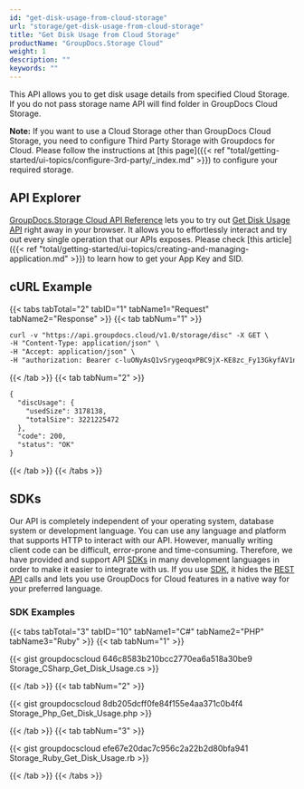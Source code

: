 ```yaml
---
id: "get-disk-usage-from-cloud-storage"
url: "storage/get-disk-usage-from-cloud-storage"
title: "Get Disk Usage from Cloud Storage"
productName: "GroupDocs.Storage Cloud"
weight: 1
description: ""
keywords: ""
---
```

This API allows you to get disk usage details from specified Cloud Storage. If you do not pass storage name API will find folder in GroupDocs Cloud Storage.

**Note:** If you want to use a Cloud Storage other than GroupDocs Cloud Storage, you need to configure Third Party Storage with Groupdocs for Cloud. Please follow the instructions at [this page]({{< ref "total/getting-started/ui-topics/configure-3rd-party/_index.md" >}}) to configure your required storage.

## API Explorer ##

[GroupDocs.Storage Cloud API Reference](https://apireference.groupdocs.cloud/storage/) lets you to try out [Get Disk Usage API](https://apireference.groupdocs.cloud/storage/#!/Storage/GetDiscUsage) right away in your browser. It allows you to effortlessly interact and try out every single operation that our APIs exposes. Please check [this article]({{< ref "total/getting-started/ui-topics/creating-and-managing-application.md" >}}) to learn how to get your App Key and SID. 

## cURL Example ##

{{< tabs tabTotal="2" tabID="1" tabName1="Request" tabName2="Response" >}} {{< tab tabNum="1" >}}

```html
curl -v "https://api.groupdocs.cloud/v1.0/storage/disc" -X GET \
-H "Content-Type: application/json" \
-H "Accept: application/json" \
-H "authorization: Bearer c-luONyAsQ1vSrygeoqxPBC9jX-KE8zc_Fy13GkyfAV1n-yZq-NHYVmGYwj-z1FuHjm-8ogxz6XrRMQoyBqz5viML85WhN1GhNnPqrgoZ80IgAM5jTx5czuDEV4AqnJWrTx2HHm9Rb9LhWNdizZqltGae7oCJ-LR-ELR1T0GAimij_4Zbt5T5GIj67Xpz5MQpxkuC1lhU3sCVCOgsNT4Zq_MAOyTZV8ZBDJja4brN5EyggxgR3fYKsfaPSEd6De7Zr__-_LTH5QX9g9QsgfliaZsUgGUEWNTouIQhxBnCnusF98T3oUrYF8Wh2OoPl0Os_cN0loBHPfFrMsV6eSJafxzgVQRsF9U48HQZe_euKyh-N4UKASnOfTgQ-hvSV83ufjxwvTKHqzagYAEjvHvJU8YL6T8aoTBG2G8-GOt23GrxR0cPzTyVxZ2xobLPYhH8ZDGvkSWDdZJDkTwD-VaSp9GaGA"    
```

{{< /tab >}} {{< tab tabNum="2" >}}

```html
{
  "discUsage": {
    "usedSize": 3178138,
    "totalSize": 3221225472
  },
  "code": 200,
  "status": "OK"
}
```

{{< /tab >}} {{< /tabs >}}

## SDKs ##

Our API is completely independent of your operating system, database system or development language. You can use any language and platform that supports HTTP to interact with our API. However, manually writing client code can be difficult, error-prone and time-consuming. Therefore, we have provided and support API [SDKs](https://github.com/groupdocs-storage-cloud) in many development languages in order to make it easier to integrate with us. If you use [SDK](https://github.com/groupdocs-storage-cloud), it hides the [REST API](https://apireference.groupdocs.cloud/storage/#!/Storage/GetDiscUsage) calls and lets you use GroupDocs for Cloud features in a native way for your preferred language.

### SDK Examples ###

{{< tabs tabTotal="3" tabID="10" tabName1="C#" tabName2="PHP" tabName3="Ruby" >}} {{< tab tabNum="1" >}}

{{< gist groupdocscloud 646c8583b210bcc2770ea6a518a30be9 Storage_CSharp_Get_Disk_Usage.cs >}}

{{< /tab >}} {{< tab tabNum="2" >}}

{{< gist groupdocscloud 8db205dcff0fe84f155e4aa371c0b4f4 Storage_Php_Get_Disk_Usage.php >}}

{{< /tab >}} {{< tab tabNum="3" >}}

{{< gist groupdocscloud efe67e20dac7c956c2a22b2d80bfa941 Storage_Ruby_Get_Disk_Usage.rb >}}

{{< /tab >}} {{< /tabs >}}
